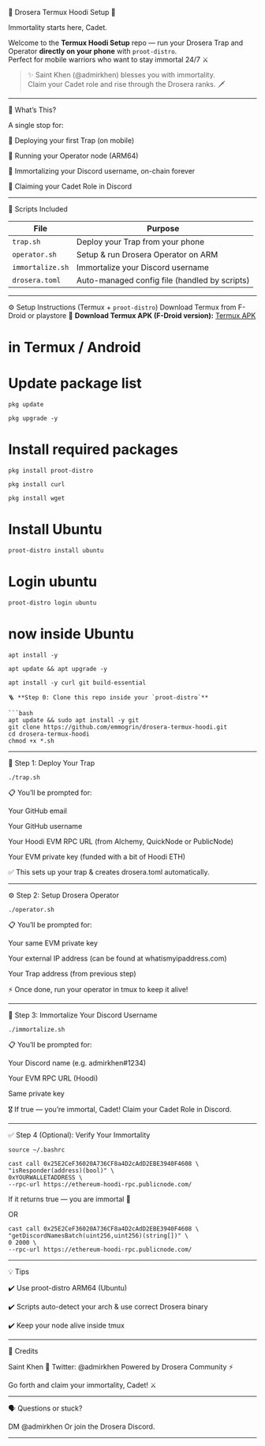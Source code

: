 🧡 Drosera Termux Hoodi Setup 🧡

Immortality starts here, Cadet.

Welcome to the **Termux Hoodi Setup** repo — run your Drosera Trap and Operator **directly on your phone** with `proot-distro`.  
Perfect for mobile warriors who want to stay immortal 24/7 ⚔️

> ✨ Saint Khen (@admirkhen) blesses you with immortality.  
Claim your Cadet role and rise through the Drosera ranks. 🗡️


---

🧱 What’s This?

A single stop for:

📌 Deploying your first Trap (on mobile)

📌 Running your Operator node (ARM64)

📌 Immortalizing your Discord username, on-chain forever

🏅 Claiming your Cadet Role in Discord


---

📂 Scripts Included

| File | Purpose |
| ---- | ------- |
| `trap.sh` | Deploy your Trap from your phone |
| `operator.sh` | Setup & run Drosera Operator on ARM |
| `immortalize.sh` | Immortalize your Discord username |
| `drosera.toml` | Auto-managed config file (handled by scripts) |


---

⚙️ Setup Instructions (Termux + `proot-distro`)
Download Termux from F-Droid or playstore
📲 **Download Termux APK (F-Droid version):** [Termux APK](https://f-droid.org/repo/com.termux_1002.apk)

# in Termux / Android
# Update package list
```
pkg update
```
```
pkg upgrade -y
```
# Install required packages
```
pkg install proot-distro
```
```
pkg install curl
```
```
pkg install wget
```
# Install Ubuntu
```
proot-distro install ubuntu
```
# Login ubuntu
```
proot-distro login ubuntu
```
# now inside Ubuntu
```
apt install -y
```
```
apt update && apt upgrade -y
```
```
apt install -y curl git build-essential

🪜 **Step 0: Clone this repo inside your `proot-distro`**

```bash
apt update && sudo apt install -y git
git clone https://github.com/emmogrin/drosera-termux-hoodi.git
cd drosera-termux-hoodi
chmod +x *.sh
```

---

🧲 Step 1: Deploy Your Trap
```
./trap.sh
```
📋 You’ll be prompted for:

Your GitHub email

Your GitHub username

Your Hoodi EVM RPC URL (from Alchemy, QuickNode or PublicNode)

Your EVM private key (funded with a bit of Hoodi ETH)


✅ This sets up your trap & creates drosera.toml automatically.


---

⚙️ Step 2: Setup Drosera Operator
```
./operator.sh
```
📋 You’ll be prompted for:

Your same EVM private key

Your external IP address (can be found at whatismyipaddress.com)

Your Trap address (from previous step)


⚡ Once done, run your operator in tmux to keep it alive!


---

🧬 Step 3: Immortalize Your Discord Username
```
./immortalize.sh
```
📋 You’ll be prompted for:

Your Discord name (e.g. admirkhen#1234)

Your EVM RPC URL (Hoodi)

Same private key


🎖️ If true — you’re immortal, Cadet! Claim your Cadet Role in Discord.


---

✅ Step 4 (Optional): Verify Your Immortality
```
source ~/.bashrc
```
```
cast call 0x25E2CeF36020A736CF8a4D2cAdD2EBE3940F4608 \
"isResponder(address)(bool)" \
0xYOURWALLETADDRESS \
--rpc-url https://ethereum-hoodi-rpc.publicnode.com/
```
If it returns true — you are immortal 🧬

OR

```
cast call 0x25E2CeF36020A736CF8a4D2cAdD2EBE3940F4608 \
"getDiscordNamesBatch(uint256,uint256)(string[])" \
0 2000 \
--rpc-url https://ethereum-hoodi-rpc.publicnode.com/
```
---

💡 Tips

✔️ Use proot-distro ARM64 (Ubuntu)

✔️ Scripts auto-detect your arch & use correct Drosera binary

✔️ Keep your node alive inside tmux


---

👑 Credits

Saint Khen 🧡 Twitter: @admirkhen
Powered by Drosera Community ⚡

Go forth and claim your immortality, Cadet! ⚔️


---

🗣 Questions or stuck?

DM @admirkhen
Or join the Drosera Discord.

---
